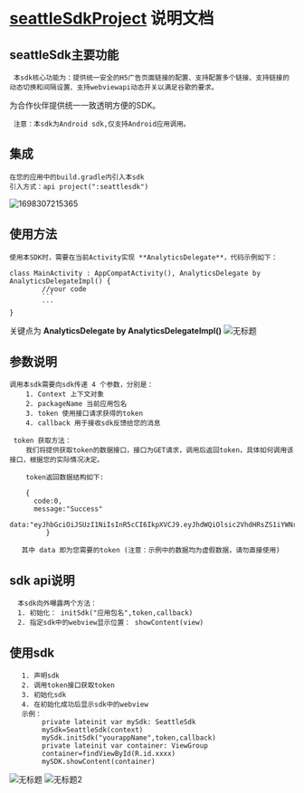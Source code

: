 # [seattleSdkProject](https://github.com/broad-solutions/seattleSdkProject#seattlesdkproject) 说明文档

## seattleSdk主要功能
	 本sdk核心功能为：提供统一安全的H5广告页面链接的配置、支持配置多个链接、支持链接的动态切换和间隔设置、支持webviewapi动态开关以满足谷歌的要求。
  为合作伙伴提供统一一致透明方便的SDK。
  
	 注意：本sdk为Android sdk,仅支持Android应用调用。

## 集成
	在您的应用中的build.gradle内引入本sdk
	引入方式：api project(":seattlesdk")
 ![1698307215365](https://github.com/broad-solutions/seattleSdkProject/assets/29178778/e6626b07-b958-48d8-8a81-ed281fc7a457)

## 使用方法
	使用本SDK时，需要在当前Activity实现 **AnalyticsDelegate**，代码示例如下：
```
class MainActivity : AppCompatActivity(), AnalyticsDelegate by AnalyticsDelegateImpl() {
		//your code
		```
		```
}
```
关键点为 **AnalyticsDelegate by AnalyticsDelegateImpl()**
![无标题](https://github.com/broad-solutions/seattleSdkProject/assets/29178778/e01a5efe-6521-4851-b44b-88c845f60971)



## 参数说明
	调用本sdk需要向sdk传递 4 个参数，分别是：
		1. Context 上下文对象
		2. packageName 当前应用包名
		3. token 使用接口请求获得的token
		4. callback 用于接收sdk反馈给您的消息
		
	 token 获取方法：
		我们将提供获取token的数据接口，接口为GET请求，调用后返回token，具体如何调用该接口，根据您的实际情况决定。
  
		token返回数据结构如下:
  
		{
		  code:0,
		  message:"Success"
		  data:"eyJhbGciOiJSUzI1NiIsInR5cCI6IkpXVCJ9.eyJhdWQiOlsic2VhdHRsZS1iYWNrZW5kLW9hdXRoIiwic2VhdHRsZS1iYWNrZW5kLWFwaSJdLCJzY29wZSI6WyJyZWFkIiwid3JpdGUiXSwiZXhwIjoxNjk4MzE2MTIwLCJhdXRob3JpdGllcyI6WyJBU"
             }
       
       其中 data 即为您需要的token (注意：示例中的数据均为虚假数据，请勿直接使用)
  ## sdk api说明
	  本sdk向外曝露两个方法：
	  1. 初始化： initSdk("应用包名",token,callback)
	  2. 指定sdk中的webview显示位置： showContent(view)
## 使用sdk
	   1. 声明sdk
	   2. 调用token接口获取token
	   3. 初始化sdk
	   4. 在初始化成功后显示sdk中的webview
	   示例：
	        private lateinit var mySdk: SeattleSdk
	        mySdk=SeattleSdk(context)
	        mySdk.initSdk("yourappName",token,callback)
	        private lateinit var container: ViewGroup
	        container=findViewById(R.id.xxxx)
            mySDK.showContent(container)
        
![无标题](https://github.com/broad-solutions/seattleSdkProject/assets/29178778/a5d79702-c923-428d-814e-18aa09c70e31)
![无标题2](https://github.com/broad-solutions/seattleSdkProject/assets/29178778/c1d57d6c-b589-4ce0-9c72-70f46c176e55)

